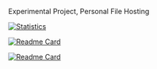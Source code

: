 <!-- ## Hi there 👋

<!--
**arfshl/arfshl** is a ✨ _special_ ✨ repository because its `README.md` (this file) appears on your GitHub profile.

Here are some ideas to get you started:

- 🔭 I’m currently working on ...
- 🌱 I’m currently learning ...
- 👯 I’m looking to collaborate on ...
- 🤔 I’m looking for help with ...
- 💬 Ask me about ...
- 📫 How to reach me: ...
- 😄 Pronouns: ...
- ⚡ Fun fact: ...
-->

Experimental Project, Personal File Hosting


[![Statistics](https://github-readme-stats.vercel.app/api?username=arfshl&show=reviews,discussions_started,discussions_answered,prs_merged,prs_merged_percentage&show_icons=true&theme=transparent)](https://github.com/arfshl/arfshl/)

[![Readme Card](https://github-readme-stats.vercel.app/api/pin/?username=arfshl&repo=debian-on-android&theme=transparent)](https://github.com/arfshl/debian-on-android)

[![Readme Card](https://github-readme-stats.vercel.app/api/pin/?username=arfshl&repo=adblock-dns-config&theme=transparent)](https://github.com/arfshl/adblock-dns-config)
